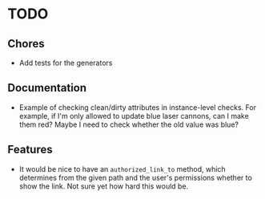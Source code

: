 # TODO

## Chores

- Add tests for the generators

## Documentation

- Example of checking clean/dirty attributes in instance-level checks. For example, if I'm only allowed to update blue laser cannons, can I make them red? Maybe I need to check whether the old value was blue?

## Features

- It would be nice to have an `authorized_link_to` method, which determines from the given path and the user's permissions whether to show the link. Not sure yet how hard this would be.
